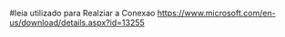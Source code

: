 #leia
utilizado para Realziar a Conexao 
https://www.microsoft.com/en-us/download/details.aspx?id=13255
